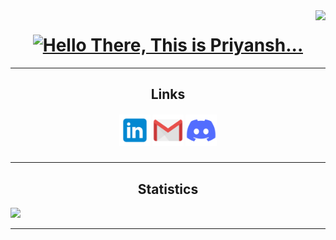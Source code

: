<img align="right" src="https://visitor-badge.laobi.icu/badge?page_id=PriyanshGoel21.PriyanshGoel21">

<h1 align="center">
  <a href="https://git.io/typing-svg">
    <img src="https://readme-typing-svg.herokuapp.com/?lines=Hello,+There!;This+is+Priyansh...&center=true&size=30" alt="Hello There, This is Priyansh...">
  </a>
</h1>

<hr>

<h2 align="center">Links</h2>

<h5 align="center">
  <a href="https://www.linkedin.com/in/priyansh-goel-4b87a4230/" title="LinkedIn Profile"><img width="50" src="images/linkedin.svg" alt="Linkedin Logo"></a>
  <a href="mailto:priyanshgoel05@gmail.com" title="Email"><img width="50" src="images/mail.svg" alt="Gmail Logo"></a>
  <a href="https://discord.gg/tJcjeah4sq" title="Discord"><img width="50" src="images/discord.svg" alt="Discord Logo"></a>
</h5>

<hr>
<h2 align="center">Statistics</h2>
  <a href="https://git.io/typing-svg">
    <img src="https://metrics.lecoq.io/PriyanshGoel21?template=classic&base.header=0&isocalendar=1&languages=1&achievements=1&lines=1&traffic=1&isocalendar.duration=half-year&languages.limit=8&languages.threshold=0%25&languages.colors=github&languages.sections=most-used&languages.indepth=true&languages.analysis.timeout=15&languages.categories=markup%2C%20programming&languages.recent.categories=markup%2C%20programming&languages.recent.load=300&languages.recent.days=14&achievements.threshold=C&achievements.secrets=true&achievements.display=detailed&achievements.limit=0&config.timezone=Asia%2FCalcutta&config.twemoji=true&config.octicon=true&config.display=large">
  </a>
<hr>